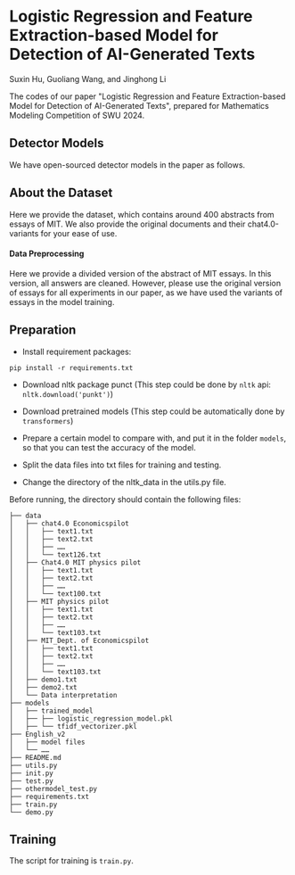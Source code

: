 # Logistic Regression and Feature Extraction-based Model for Detection of AI-Generated Texts

Suxin Hu, Guoliang Wang, and Jinghong Li

The codes of our paper "Logistic Regression and Feature Extraction-based Model for Detection of AI-Generated Texts", prepared for Mathematics Modeling Competition of SWU 2024.

## Detector Models

We have open-sourced detector models in the paper as follows.

## About the Dataset

Here we provide the dataset, which contains around 400 abstracts from essays of MIT. We also provide the original documents and their chat4.0-variants for your ease of use. 

#### Data Preprocessing

Here we provide a divided version of the abstract of MIT essays. In this version, all answers are cleaned. However, please use the original version of essays for all experiments in our paper, as we have used the variants of essays in the model training.

##  Preparation

- Install requirement packages:

```shell
pip install -r requirements.txt
```

- Download nltk package punct (This step could be done by ```nltk``` api: ```nltk.download('punkt')```)

- Download pretrained models (This step could be automatically done by ```transformers```)

- Prepare a certain model to compare with, and put it in the folder ```models```, so that you can test the accuracy of the model.

- Split the data files into txt files for training and testing.

- Change the directory of the nltk_data in the utils.py file.

Before running, the directory should contain the following files:

```
├── data
│   ├── chat4.0 Economicspilot
│   │   ├── text1.txt
│   │   ├── text2.txt
│   │   ├── ……
│   │   └── text126.txt
│   ├── Chat4.0 MIT physics pilot
│   │   ├── text1.txt
│   │   ├── text2.txt
│   │   ├── ……
│   │   └── text100.txt
│   ├── MIT physics pilot
│   │   ├── text1.txt
│   │   ├── text2.txt
│   │   ├── ……
│   │   └── text103.txt
│   ├── MIT_Dept. of Economicspilot
│   │   ├── text1.txt
│   │   ├── text2.txt
│   │   ├── ……
│   │   └── text103.txt
│   ├── demo1.txt
│   ├── demo2.txt
│   └── Data interpretation
├── models
│   ├── trained_model
│   ├── ├── logistic_regression_model.pkl
│   ├── └── tfidf_vectorizer.pkl
├── English_v2
│   ├── model files
│   └── ……
├── README.md
├── utils.py
├── init.py
├── test.py
├── othermodel_test.py
├── requirements.txt
├── train.py
└── demo.py
```

## Training

The script for training is ```train.py```.



